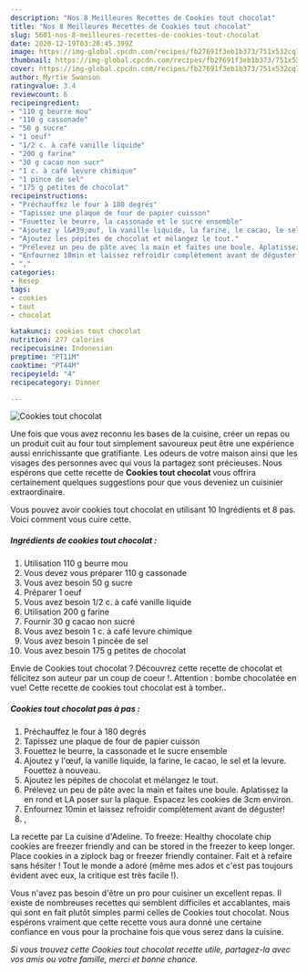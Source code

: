 ```yaml
---
description: "Nos 8 Meilleures Recettes de Cookies tout chocolat"
title: "Nos 8 Meilleures Recettes de Cookies tout chocolat"
slug: 5601-nos-8-meilleures-recettes-de-cookies-tout-chocolat
date: 2020-12-19T03:28:45.399Z
image: https://img-global.cpcdn.com/recipes/fb27691f3eb1b373/751x532cq70/cookies-tout-chocolat-photo-principale-de-la-recette.jpg
thumbnail: https://img-global.cpcdn.com/recipes/fb27691f3eb1b373/751x532cq70/cookies-tout-chocolat-photo-principale-de-la-recette.jpg
cover: https://img-global.cpcdn.com/recipes/fb27691f3eb1b373/751x532cq70/cookies-tout-chocolat-photo-principale-de-la-recette.jpg
author: Myrtie Swanson
ratingvalue: 3.4
reviewcount: 6
recipeingredient:
- "110 g beurre mou"
- "110 g cassonade"
- "50 g sucre"
- "1 oeuf"
- "1/2 c. à café vanille liquide"
- "200 g farine"
- "30 g cacao non sucr"
- "1 c. à café levure chimique"
- "1 pince de sel"
- "175 g petites de chocolat"
recipeinstructions:
- "Préchauffez le four à 180 degrés"
- "Tapissez une plaque de four de papier cuisson"
- "Fouettez le beurre, la cassonade et le sucre ensemble"
- "Ajoutez y l&#39;œuf, la vanille liquide, la farine, le cacao, le sel et la levure. Fouettez à nouveau."
- "Ajoutez les pépites de chocolat et mélangez le tout."
- "Prélevez un peu de pâte avec la main et faites une boule. Aplatissez la en rond et LA poser sur la plaque. Espacez les cookies de 3cm environ."
- "Enfournez 10min et laissez refroidir complètement avant de déguster!"
- ","
categories:
- Resep
tags:
- cookies
- tout
- chocolat

katakunci: cookies tout chocolat 
nutrition: 277 calories
recipecuisine: Indonesian
preptime: "PT11M"
cooktime: "PT44M"
recipeyield: "4"
recipecategory: Dinner

---
```



![Cookies tout chocolat](https://img-global.cpcdn.com/recipes/fb27691f3eb1b373/751x532cq70/cookies-tout-chocolat-photo-principale-de-la-recette.jpg)

Une fois que vous avez reconnu les bases de la cuisine, créer un repas ou un produit cuit au four tout simplement savoureux peut être une expérience aussi enrichissante que gratifiante. Les odeurs de votre maison ainsi que les visages des personnes avec qui vous la partagez sont précieuses. Nous espérons que cette recette de <strong> Cookies tout chocolat </strong> vous offrira certainement quelques suggestions pour que vous deveniez un cuisinier extraordinaire.

<!--inarticleads1-->

Vous pouvez avoir cookies tout chocolat en utilisant 10 Ingrédients et 8 pas. Voici comment vous cuire cette.

##### Ingrédients de cookies tout chocolat :

1. Utilisation 110 g beurre mou
1. Vous devez vous préparer 110 g cassonade
1. Vous avez besoin 50 g sucre
1. Préparer 1 oeuf
1. Vous avez besoin 1/2 c. à café vanille liquide
1. Utilisation 200 g farine
1. Fournir 30 g cacao non sucré
1. Vous avez besoin 1 c. à café levure chimique
1. Vous avez besoin 1 pincée de sel
1. Vous avez besoin 175 g petites de chocolat


Envie de Cookies tout chocolat ? Découvrez cette recette de chocolat et félicitez son auteur par un coup de coeur !. Attention : bombe chocolatée en vue! Cette recette de cookies tout chocolat est à tomber.. 

<!--inarticleads2-->

##### Cookies tout chocolat pas à pas :

1. Préchauffez le four à 180 degrés
1. Tapissez une plaque de four de papier cuisson
1. Fouettez le beurre, la cassonade et le sucre ensemble
1. Ajoutez y l&#39;œuf, la vanille liquide, la farine, le cacao, le sel et la levure. Fouettez à nouveau.
1. Ajoutez les pépites de chocolat et mélangez le tout.
1. Prélevez un peu de pâte avec la main et faites une boule. Aplatissez la en rond et LA poser sur la plaque. Espacez les cookies de 3cm environ.
1. Enfournez 10min et laissez refroidir complètement avant de déguster!
1. ,


La recette par La cuisine d&#39;Adeline. To freeze: Healthy chocolate chip cookies are freezer friendly and can be stored in the freezer to keep longer. Place cookies in a ziplock bag or freezer friendly container. Fait et à refaire sans hésiter ! Tout le monde a adoré (même mes ados et c&#39;est pas toujours évident avec eux, la critique est très facile !). 

<!--inarticleads1-->

<p>
Vous n'avez pas besoin d'être un pro pour cuisiner un excellent repas. Il existe de nombreuses recettes qui semblent difficiles et accablantes, mais qui sont en fait plutôt simples parmi celles de Cookies tout chocolat. Nous espérons vraiment que cette recette vous aura donné une certaine confiance en vous pour la prochaine fois que vous serez dans la cuisine.
</p>

<p>
<i>Si vous trouvez cette Cookies tout chocolat recette utile, partagez-la avec vos amis ou votre famille, merci et bonne chance.</i>
</p>
